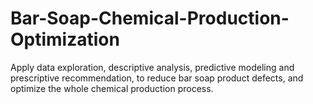 # Bar-Soap-Chemical-Production-Optimization
Apply data exploration, descriptive analysis, predictive modeling and prescriptive recommendation, to reduce bar soap product defects, and optimize the whole chemical production process.
